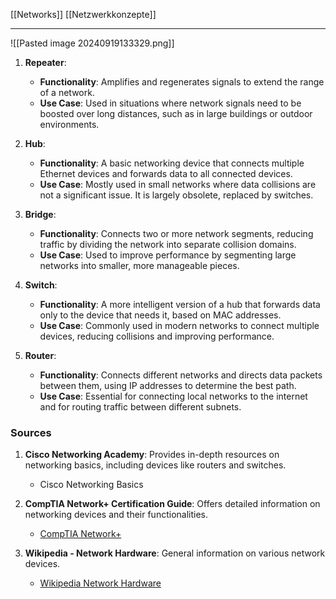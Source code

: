 [[Networks]]
[[Netzwerkkonzepte]]

---
![[Pasted image 20240919133329.png]]
1. **Repeater**:
    
    - **Functionality**: Amplifies and regenerates signals to extend the range of a network.
    - **Use Case**: Used in situations where network signals need to be boosted over long distances, such as in large buildings or outdoor environments.
2. **Hub**:
    
    - **Functionality**: A basic networking device that connects multiple Ethernet devices and forwards data to all connected devices.
    - **Use Case**: Mostly used in small networks where data collisions are not a significant issue. It is largely obsolete, replaced by switches.
3. **Bridge**:
    
    - **Functionality**: Connects two or more network segments, reducing traffic by dividing the network into separate collision domains.
    - **Use Case**: Used to improve performance by segmenting large networks into smaller, more manageable pieces.
4. **Switch**:
    
    - **Functionality**: A more intelligent version of a hub that forwards data only to the device that needs it, based on MAC addresses.
    - **Use Case**: Commonly used in modern networks to connect multiple devices, reducing collisions and improving performance.
5. **Router**:
    
    - **Functionality**: Connects different networks and directs data packets between them, using IP addresses to determine the best path.
    - **Use Case**: Essential for connecting local networks to the internet and for routing traffic between different subnets.

### Sources

1. **Cisco Networking Academy**: Provides in-depth resources on networking basics, including devices like routers and switches.
    
    - Cisco Networking Basics
2. **CompTIA Network+ Certification Guide**: Offers detailed information on networking devices and their functionalities.
    
    - [CompTIA Network+](https://www.comptia.org/)
3. **Wikipedia - Network Hardware**: General information on various network devices.
    
    - [Wikipedia Network Hardware](https://en.wikipedia.org/wiki/Networking_hardware)